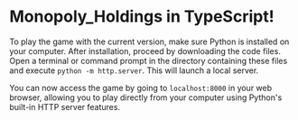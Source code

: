 # Monopoly_Holdings in TypeScript!

To play the game with the current version, make sure Python is installed on your computer. After installation, proceed by downloading the code files. Open a terminal or command prompt in the directory containing these files and execute `python -m http.server`. This will launch a local server.

You can now access the game by going to `localhost:8000` in your web browser, allowing you to play directly from your computer using Python's built-in HTTP server features.

